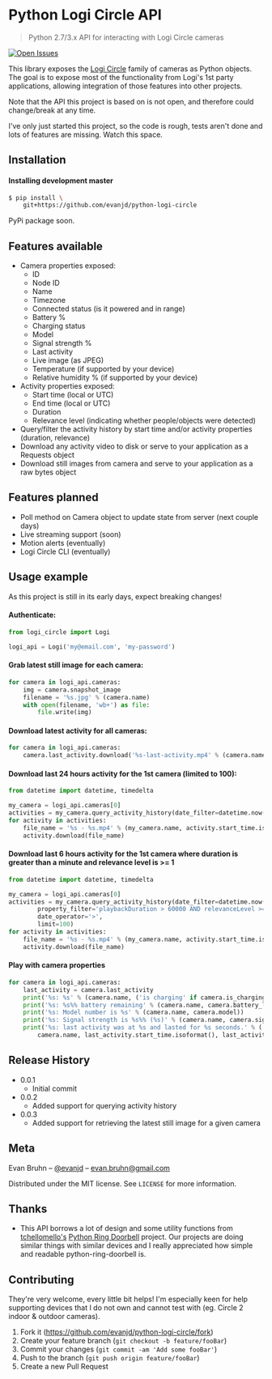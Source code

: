 # Python Logi Circle API

> Python 2.7/3.x API for interacting with Logi Circle cameras

[![Open Issues][open-issues-badge]][open-issues-url]

This library exposes the [Logi Circle](https://www.logitech.com/en-us/product/circle-2-home-security-camera) family of cameras as Python objects. The goal is to expose most of the functionality from Logi's 1st party applications, allowing integration of those features into other projects.

Note that the API this project is based on is not open, and therefore could change/break at any time.

I've only just started this project, so the code is rough, tests aren't done and lots of features are missing. Watch this space.

## Installation

#### Installing development master

```bash
$ pip install \
    git+https://github.com/evanjd/python-logi-circle
```

PyPi package soon.

## Features available

- Camera properties exposed:
  - ID
  - Node ID
  - Name
  - Timezone
  - Connected status (is it powered and in range)
  - Battery %
  - Charging status
  - Model
  - Signal strength %
  - Last activity
  - Live image (as JPEG)
  - Temperature (if supported by your device)
  - Relative humidity % (if supported by your device)
- Activity properties exposed:
  - Start time (local or UTC)
  - End time (local or UTC)
  - Duration
  - Relevance level (indicating whether people/objects were detected)
- Query/filter the activity history by start time and/or activity properties (duration, relevance)
- Download any activity video to disk or serve to your application as a Requests object
- Download still images from camera and serve to your application as a raw bytes object

## Features planned

- Poll method on Camera object to update state from server (next couple days)
- Live streaming support (soon)
- Motion alerts (eventually)
- Logi Circle CLI (eventually)

## Usage example

As this project is still in its early days, expect breaking changes!

#### Authenticate:

```python
from logi_circle import Logi

logi_api = Logi('my@email.com', 'my-password')
```

#### Grab latest still image for each camera:

```python
for camera in logi_api.cameras:
    img = camera.snapshot_image
    filename = '%s.jpg' % (camera.name)
    with open(filename, 'wb+') as file:
        file.write(img)
```

#### Download latest activity for all cameras:

```python
for camera in logi_api.cameras:
    camera.last_activity.download('%s-last-activity.mp4' % (camera.name))
```

#### Download last 24 hours activity for the 1st camera (limited to 100):

```python
from datetime import datetime, timedelta

my_camera = logi_api.cameras[0]
activities = my_camera.query_activity_history(date_filter=datetime.now() - timedelta(hours=24), date_operator='>', limit=100)
for activity in activities:
    file_name = '%s - %s.mp4' % (my_camera.name, activity.start_time.isoformat())
    activity.download(file_name)
```

#### Download last 6 hours activity for the 1st camera where duration is greater than a minute and relevance level is >= 1

```python
from datetime import datetime, timedelta

my_camera = logi_api.cameras[0]
activities = my_camera.query_activity_history(date_filter=datetime.now() - timedelta(hours=6),
        property_filter='playbackDuration > 60000 AND relevanceLevel >= 1',
        date_operator='>',
        limit=100)
for activity in activities:
    file_name = '%s - %s.mp4' % (my_camera.name, activity.start_time.isoformat())
    activity.download(file_name)
```

#### Play with camera properties

```python
for camera in logi_api.cameras:
    last_activity = camera.last_activity
    print('%s: %s' % (camera.name, ('is charging' if camera.is_charging else 'is not charging')))
    print('%s: %s%% battery remaining' % (camera.name, camera.battery_level))
    print('%s: Model number is %s' % (camera.name, camera.model))
    print('%s: Signal strength is %s%% (%s)' % (camera.name, camera.signal_strength_percentage, camera.signal_strength_category))
    print('%s: last activity was at %s and lasted for %s seconds.' % (
        camera.name, last_activity.start_time.isoformat(), last_activity.duration.total_seconds()))
```

## Release History

- 0.0.1
  - Initial commit
- 0.0.2
  - Added support for querying activity history
- 0.0.3
  - Added support for retrieving the latest still image for a given camera

## Meta

Evan Bruhn – [@evanjd](https://github.com/evanjd) – evan.bruhn@gmail.com

Distributed under the MIT license. See `LICENSE` for more information.

## Thanks

- This API borrows a lot of design and some utility functions from [tchellomello's](https://github.com/tchellomello) [Python Ring Doorbell](https://github.com/tchellomello/python-ring-doorbell) project. Our projects are doing similar things with similar devices and I really appreciated how simple and readable python-ring-doorbell is.

## Contributing

They're very welcome, every little bit helps! I'm especially keen for help supporting devices that I do not own and cannot test with (eg. Circle 2 indoor & outdoor cameras).

1. Fork it (<https://github.com/evanjd/python-logi-circle/fork>)
2. Create your feature branch (`git checkout -b feature/fooBar`)
3. Commit your changes (`git commit -am 'Add some fooBar'`)
4. Push to the branch (`git push origin feature/fooBar`)
5. Create a new Pull Request

<!-- Markdown link & img dfn's -->

[open-issues-badge]: https://img.shields.io/github/issues/evanjd/python-logi-circle.svg
[open-issues-url]: https://github.com/evanjd/python-logi-circle/issues
